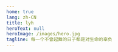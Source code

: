 ```yaml
---
home: true
lang: zh-CN
title: lyh
heroText: null
heroImage: /images/hero.jpg
tagline: 每一个不曾起舞的日子都是对生命的辜负
---
```



